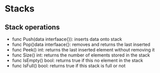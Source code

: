 # Stacks
## Stack operations
- func Push(data interfaace{}): inserts data onto stack
- func Pop()data interfaace{}: removes and returns the last inserted
- func Peek() int: returns the last inserted element without removing it
- func Size() int: returns the number of elements stored in the stack
- func IsEmpty() bool: returns true if this no element in the stack
- func IsFull() bool: returns true if this stack is full or not
